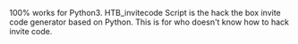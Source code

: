 100% works for Python3. 
HTB_invitecode Script is the hack the box invite code generator based on Python. This is for who doesn't know how to hack invite code.


